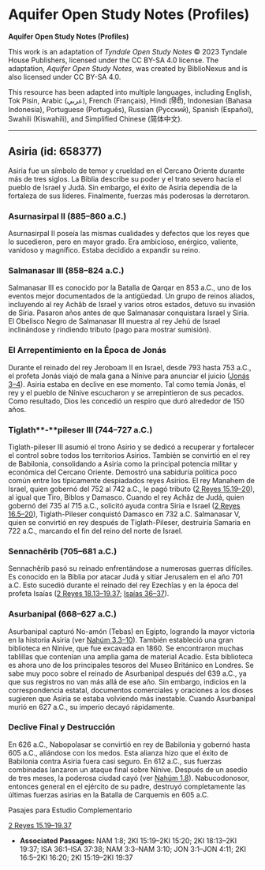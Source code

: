 # Aquifer Open Study Notes (Profiles)

**Aquifer Open Study Notes (Profiles)**

This work is an adaptation of *Tyndale Open Study Notes* © 2023 Tyndale House Publishers, licensed under the CC BY\-SA 4\.0 license. The adaptation, *Aquifer Open Study Notes*, was created by BiblioNexus and is also licensed under CC BY\-SA 4\.0\.

This resource has been adapted into multiple languages, including English, Tok Pisin, Arabic (عربي), French (Français), Hindi (हिंदी), Indonesian (Bahasa Indonesia), Portuguese (Português), Russian (Русский), Spanish (Español), Swahili (Kiswahili), and Simplified Chinese (简体中文).



--------------------------------

## Asiria (id: 658377)

Asiria fue un símbolo de temor y crueldad en el Cercano Oriente durante más de tres siglos. La Biblia describe su poder y el trato severo hacia el pueblo de Israel y Judá. Sin embargo, el éxito de Asiria dependía de la fortaleza de sus líderes. Finalmente, fuerzas más poderosas la derrotaron.

### Asurnasirpal II (885–860 a.C.)

Asurnasirpal II poseía las mismas cualidades y defectos que los reyes que lo sucedieron, pero en mayor grado. Era ambicioso, enérgico, valiente, vanidoso y magnífico. Estaba decidido a expandir su reino.

### Salmanasar III (858–824 a.C.)

Salmanasar III es conocido por la Batalla de Qarqar en 853 a.C., uno de los eventos mejor documentados de la antigüedad. Un grupo de reinos aliados, incluyendo al rey Achâb de Israel y varios otros estados, detuvo su invasión de Siria. Pasaron años antes de que Salmanasar conquistara Israel y Siria. El Obelisco Negro de Salmanasar III muestra al rey Jehú de Israel inclinándose y rindiendo tributo (pago para mostrar sumisión).

### El Arrepentimiento en la Época de Jonás

Durante el reinado del rey Jeroboam II en Israel, desde 793 hasta 753 a.C., el profeta Jonás viajó de mala gana a Nínive para anunciar el juicio ([Jonás 3–4](https://ref.ly/Jonah3:1-Jonah4:11)). Asiria estaba en declive en ese momento. Tal como temía Jonás, el rey y el pueblo de Nínive escucharon y se arrepintieron de sus pecados. Como resultado, Dios les concedió un respiro que duró alrededor de 150 años.

### Tiglath**\-**pileser III (744–727 a.C.)

Tiglath\-pileser III asumió el trono Asirio y se dedicó a recuperar y fortalecer el control sobre todos los territorios Asirios. También se convirtió en el rey de Babilonia, consolidando a Asiria como la principal potencia militar y económica del Cercano Oriente. Demostró una sabiduría política poco común entre los típicamente despiadados reyes Asirios. El rey Manahem de Israel, quien gobernó del 752 al 742 a.C., le pagó tributo ([2 Reyes 15\.19–20](https://ref.ly/2Kgs15:19-2Kgs15:20)), al igual que Tiro, Biblos y Damasco. Cuando el rey Achâz de Judá, quien gobernó del 735 al 715 a.C., solicitó ayuda contra Siria e Israel ([2 Reyes 16\.5–20](https://ref.ly/2Kgs16:5-2Kgs16:20)), Tiglath\-Pileser conquistó Damasco en 732 a.C. Salmanasar V, quien se convirtió en rey después de Tiglath\-Pileser, destruiría Samaria en 722 a.C., marcando el fin del reino del norte de Israel.

### Sennachêrib (705–681 a.C.)

Sennachêrib pasó su reinado enfrentándose a numerosas guerras difíciles. Es conocido en la Biblia por atacar Judá y sitiar Jerusalem en el año 701 a.C. Esto sucedió durante el reinado del rey Ezechîas y en la época del profeta Isaías ([2 Reyes 18\.13–19\.37](https://ref.ly/2Kgs18:13-2Kgs19:37); [Isaías 36–37](https://ref.ly/Isa36:1-Isa37:38)).

### Asurbanipal (668–627 a.C.)

Asurbanipal capturó No\-amón (Tebas) en Egipto, logrando la mayor victoria en la historia Asiria (ver [Nahúm 3\.3–10](https://ref.ly/Nah3:3-Nah3:10)). También estableció una gran biblioteca en Nínive, que fue excavada en 1860\. Se encontraron muchas tablillas que contenían una amplia gama de material Acadio. Esta biblioteca es ahora uno de los principales tesoros del Museo Británico en Londres. Se sabe muy poco sobre el reinado de Asurbanipal después del 639 a.C., ya que sus registros no van más allá de ese año. Sin embargo, indicios en la correspondencia estatal, documentos comerciales y oraciones a los dioses sugieren que Asiria se estaba volviendo más inestable. Cuando Asurbanipal murió en 627 a.C., su imperio decayó rápidamente.

### Declive Final y Destrucción

En 626 a.C., Nabopolasar se convirtió en rey de Babilonia y gobernó hasta 605 a.C., aliándose con los medos. Esta alianza hizo que el éxito de Babilonia contra Asiria fuera casi seguro. En 612 a.C., sus fuerzas combinadas lanzaron un ataque final sobre Nínive. Después de un asedio de tres meses, la poderosa ciudad cayó (ver [Nahúm 1\.8](https://ref.ly/Nah1:8)). Nabucodonosor, entonces general en el ejército de su padre, destruyó completamente las últimas fuerzas asirias en la Batalla de Carquemis en 605 a.C.

Pasajes para Estudio Complementario

[2 Reyes 15\.19–19\.37](https://ref.ly/2Kgs15:19-2Kgs19:37)

* **Associated Passages:** NAM 1:8; 2KI 15:19–2KI 15:20; 2KI 18:13–2KI 19:37; ISA 36:1–ISA 37:38; NAM 3:3–NAM 3:10; JON 3:1–JON 4:11; 2KI 16:5–2KI 16:20; 2KI 15:19–2KI 19:37

